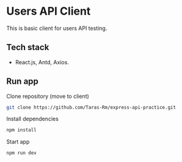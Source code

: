 # Users API Client

This is basic client for users API testing.

## Tech stack

- React.js, Antd, Axios.

## Run app

Clone repository (move to client)
``` bash
git clone https://github.com/Taras-Rm/express-api-practice.git
```

Install dependencies
``` bash
npm install
```

Start app
``` bash
npm run dev
```